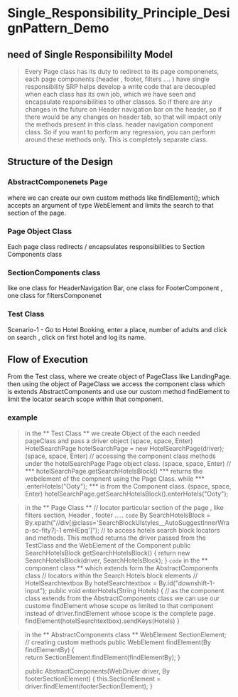 # Single_Responsibility_Principle_DesignPattern_Demo
## need of Single Responsibililty Model 
> Every Page class has its duty to redirect to its page componenets, each page components (header , footer, filters .... ) have single responsibility
> SRP helps develop a write code that are decoupled when each class has its own job, which we have seen and encapsulate responsibilities to other classes.
> So if there are any changes in the future on Header navigation bar on the header, so if there would be any changes on header tab, so that will impact only the methods present in this class.
> header navigation component class. So if you want to perform any regression, you can perform around these methods only. This is completely separate class.

## Structure of the Design
### AbstractComponenets Page 
where we can create our own custom methods like findElement(); which accepts an argument of type WebElement and limits the search to that section of the page. 
### Page Object Class
Each page class redirects / encapsulates responsibilities to Section Components class
### SectionComponents class 
like one class for HeaderNavigation Bar, one class for FooterComponent , one class for filtersComponenet
### Test Class
Scenario-1 - Go to Hotel Booking, enter a place, number of adults and click on search , click on first hotel and log its name.
## Flow of Execution
From the Test class, where we create object of PageClass like LandingPage. 
then using the object of PageClass we access the component class which is extends AbstractComponents and use our custom method findElement to limit the locator search scope within that component.
### example
> in the ** Test Class ** we create Object of the each needed pageClass and pass a driver object (space, space, Enter)
>  HotelSearchPage hotelSearchPage =	  new HotelSearchPage(driver); (space, space, Enter)
> // accessing the component class methods under the hotelSearchPage Page object class. (space, space, Enter)
> // *** hotelSearchPage.getSearchHotelsBlock() *** returns the webelement of the compnent using the Page Class. while *** .enterHotels("Ooty"); *** is from the Component class. (space, space, Enter)
>  hotelSearchPage.getSearchHotelsBlock().enterHotels("Ooty");

> in the ** Page Class **
>   // locator particular section of the page , like filters section, Header , footer .....
> `code`	By SearchHotelsBlock = By.xpath("//div[@class='SearchBlockUIstyles__AutoSuggestInnerWrap-sc-fity7j-1 emHEpq']");
>  	// to access hotels search block locators and methods. This method returns the driver passed from the TestClass and the WebElement of the Component
>	 public SearchHotelsBlock getSearchHotelsBlock()
>	 {
>		 return new SearchHotelsBlock(driver, SearchHotelsBlock);
>	 }
`code`
> in the ** component class ** which extends form the AbstractComponents class
>// locators within the Search Hotels block elements
>// HotelSearchtextbox
>		By hotelSearchtextbox = By.id("downshift-1-input");
>   public void enterHotels(String Hotels)
>   { // as the component class extends from the AbstractComponents  class we can use our custome findElement whose scope os limited to that component instead of driver.findElement whose scope is the complete page.
>			findElement(hotelSearchtextbox).sendKeys(Hotels)
>     }

> in the ** AbstractComponents class **
>	WebElement SectionElement;
>   // creating custom methods
>	public WebElement findElement(By findElementBy) 
>	{	
>		return SectionElement.findElement(findElementBy);
>	}
>	
>	public AbstractComponents(WebDriver driver, By footerSectionElement) {
>		this.SectionElement = driver.findElement(footerSectionElement);
>	}
	

		




